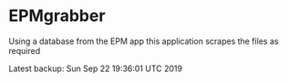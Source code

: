 # EPMgrabber
Using a database from the EPM app this application scrapes the files as required


Latest backup: Sun Sep 22 19:36:01 UTC 2019
